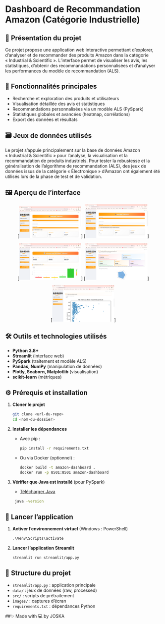 # Dashboard de Recommandation Amazon (Catégorie Industrielle)

## 📝 Présentation du projet
Ce projet propose une application web interactive permettant d’explorer, d’analyser et de recommander des produits Amazon dans la catégorie « Industrial & Scientific ». L’interface permet de visualiser les avis, les statistiques, d’obtenir des recommandations personnalisées et d’analyser les performances du modèle de recommandation (ALS).

## 🎯 Fonctionnalités principales
- Recherche et exploration des produits et utilisateurs
- Visualisation détaillée des avis et statistiques
- Recommandations personnalisées via un modèle ALS (PySpark)
- Statistiques globales et avancées (heatmap, corrélations)
- Export des données et résultats

## 🗃️ Jeux de données utilisés

Le projet s’appuie principalement sur la base de données Amazon « Industrial & Scientific » pour l’analyse, la visualisation et la recommandation de produits industriels. 
Pour tester la robustesse et la généralisation de l’algorithme de recommandation (ALS), des jeux de données issus de la catégorie « Électronique » d’Amazon ont également été utilisés lors de la phase de test et de validation.


## 🖼️ Aperçu de l’interface

<div align="center">

[<img src="img/1.png" width="200" title="acceuil user " alt="Écran de connexion">]
[<img src="img/2.png" width="200" title="acceuil produit" alt="Écran d'inscription">]

[<img src="img/3.png" width="200" title="statistiques" alt="Créer un quiz">]
[<img src="img/4.png" width="200" title="Algorithme" alt="Quiz disponibles">]

[<img src="img/5.png" width="200" title="Résultats" alt="Affichage des scores">]

</div>


## 🛠️ Outils et technologies utilisés
- **Python 3.8+**
- **Streamlit** (interface web)
- **PySpark** (traitement et modèle ALS)
- **Pandas, NumPy** (manipulation de données)
- **Plotly, Seaborn, Matplotlib** (visualisation)
- **scikit-learn** (métriques)

## ⚙️ Prérequis et installation
1. **Cloner le projet**
   ```bash
   git clone <url-du-repo>
   cd <nom-du-dossier>
   ```
2. **Installer les dépendances**
   - Avec pip :
     ```bash
     pip install -r requirements.txt
     ```
   - Ou via Docker (optionnel) :
     ```bash
     docker build -t amazon-dashboard .
     docker run -p 8501:8501 amazon-dashboard
     ```
3. **Vérifier que Java est installé** (pour PySpark)
   - [Télécharger Java](https://www.oracle.com/java/technologies/downloads/)

    ```bash
     java -version
     ```

## 🚀 Lancer l’application
1. **Activer l’environnement virtuel** (Windows : PowerShell)
   ```powershell
   .\Venv\Scripts\activate
   ```
2. **Lancer l’application Streamlit**
   ```bash
   streamlit run streamlit/app.py
   ```

## 📂 Structure du projet
- `streamlit/app.py` : application principale
- `data/` : jeux de données (raw, processed)
- `src/` : scripts de prétraitement
- `images/` : captures d’écran
- `requirements.txt` : dépendances Python

##✨ Made with 💻 by JOSKA
